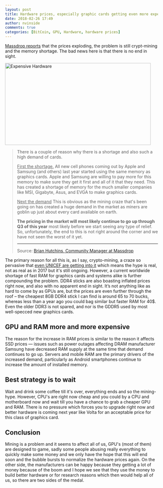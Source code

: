```yaml
---
layout: post
title: Hardware prices, especially graphic cards getting even more expensive this year
date: 2018-02-26 17:49
author: nvinside
comments: true
categories: [BitCoin, GPU, Hardware, hardware prices]
---
```

<a href="https://www.massdrop.com/buy/aorus-geforce-gtx-1080-ti-11g/talk/1976701?utm_source=linkshare&amp;irgwc=1&amp;clickid=1mtwMCRAc3GOxmCS0tVk2UdwUkjxFEStgWlWx40&amp;utm_term=252901&amp;utm_content=Future%20PLC.&amp;utm_medium=affiliate&amp;utm_source=impactradius" target="_blank" rel="noopener">Massdrop reports</a> that the prices exploding, the problem is still crypt-mining and the memory shortage. The bad news here is that there is no end in sight.

<img class=" size-full wp-image-3050 aligncenter" src="https://chefkochblog.files.wordpress.com/2018/02/expensive-hardware.jpg" alt="Expensive Hardware" width="480" height="270" />

<!--more-->

<blockquote>There is a couple of reason why there is a shortage and also such a high demand of cards.

<span style="text-decoration:underline;">First the shortage.</span>
All new cell phones coming out by Apple and Samsung (and others) last year started using the same memory as graphics cards. Apple and Samsung are willing to pay more for this memory to make sure they get it first and all of it that they need. This has created a shortage of memory for the much smaller companies like MSI, Gigabyte, Asus, and EVGA to make graphics cards.

<span style="text-decoration:underline;">Next the demand</span>
This is obvious as the mining craze that's been going on has created a huge demand in the market as miners are goblin up just about every card available on earth.

<strong>The pricing in the market will most likely continue to go up through Q3 of this year</strong> most likely before we start seeing any type of relief. So, unfortunately, the end to this is not right around the corner and we have not seen the worst of it yet.

<hr />

Source: <a href="https://www.massdrop.com/buy/aorus-geforce-gtx-1080-ti-11g/talk/1976701?utm_source=linkshare&amp;irgwc=1&amp;clickid=1mtwMCRAc3GOxmCS0tVk2UdwUkjxFEStgWlWx40&amp;utm_term=252901&amp;utm_content=Future%20PLC.&amp;utm_medium=affiliate&amp;utm_source=impactradius" target="_blank" rel="noopener">Brian Hutchins, Community Manager at Massdrop</a></blockquote>

The primary reason for all this is, as I say, crypto-mining, a craze so pervasive that <a href="https://www.chaingers.io/en/index.html" target="_blank" rel="noopener">even UNICEF are getting into it</a> which means the hype is real, not as real as in 2017 but it's still ongoing. However, a current worldwide shortage of fast RAM for graphics cards and systems alike is further compounding the problem. DDR4 sticks are also boasting inflated prices right now, and also with no apparent end in sight. It’s not anything like as hard to come by as GPUs are, but the prices are even further through the roof – the cheapest 8GB DDR4 stick I can find is around 65 to 70 bucks, whereas less than a year ago you could bag similar but faster RAM for 40$. Even the older DDR3 is not spared, and nor is the GDDR5 used by most well-specced new graphics cards.

<h2>GPU and RAM more and more expensive</h2>

The reason for the increase in RAM prices is similar to the reason it affects SSD prices — issues such as power outages affecting DRAM manufacturer Samsung have decreased RAM supply at the same time that demand continues to go up. Servers and mobile RAM are the primary drivers of the increased demand, particularly as Android smartphones continue to increase the amount of installed memory.

<h2>Best strategy is to wait</h2>

Wait and drink some coffee till it's over, everything ends and so the mining-hype. However, CPU's are right now cheap and you could by a CPU and motherboard now and wait till you have a chance to grab a cheaper GPU and RAM. There is no pressure which forces you to upgrade right now and better hardware is coming next year like Volta for an acceptable price for this class of graphics card.

<h2>Conclusion</h2>

Mining is a problem and it seems to affect all of us, GPU's (most of them) are designed to game, sadly some people abusing really everything to quickly make some money and we only have the hope that this will end soon and the bubble bursts to normalize the hardware prices again. On the other side, the manufacturers can be happy because they getting a lot of money because of the boom and I hope we see that they use the money to build better hardware or for research reasons which then would help all of us, so there are two sides of the medal.
